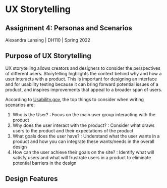 # UX Storytelling
## Assignment 4: Personas and Scenarios
Alexandra Lansing | DH110 | Spring 2022

## Purpose of UX Storytelling
UX storytelling allows creators and designers to consider the perspectives of different users. Storytelling highlights the context behind why and how a user interacts with a product. This is important for designing an interface and for usability testing because it can bring forward potential issues of a product, and inspires improvements that appeal to a broader span of users.

According to [Usability.gov](https://www.usability.gov/how-to-and-tools/methods/scenarios.html), the top things to consider when writing scenarios are:
1. Who is the User? : Focus on the main user group interacting with the product
2. Why does the user interact with the product? : Consider what draws users to the product and their expectations of the product
3. What goals does the user have? : Understand what the user wants in a product and how you can integrate these wants/needs in the overall design
4. How can the user achieve their goals on the site? : Identify what will satisfy users and what will frustrate users in a product to eliminate potential barriers in the design

## Design Features


